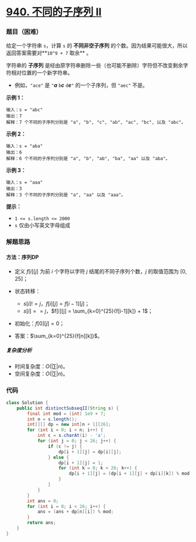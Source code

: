 # [940. 不同的子序列 II](https://leetcode.cn/problems/distinct-subsequences-ii/)

### 题目（困难）

给定一个字符串 `s`，计算 `s` 的 **不同非空子序列** 的个数。因为结果可能很大，所以返回答案需要对**`10^9 + 7` 取余** 。

字符串的 **子序列** 是经由原字符串删除一些（也可能不删除）字符但不改变剩余字符相对位置的一个新字符串。

* 例如，`"ace"` 是 `"`***a*** `b`***c*** `d`***e***`"` 的一个子序列，但 `"aec"` 不是。

**示例 1：**

```
输入：s = "abc"
输出：7
解释：7 个不同的子序列分别是 "a", "b", "c", "ab", "ac", "bc", 以及 "abc"。
```

**示例 2：**

```
输入：s = "aba"
输出：6
解释：6 个不同的子序列分别是 "a", "b", "ab", "ba", "aa" 以及 "aba"。
```

**示例 3：**

```
输入：s = "aaa"
输出：3
解释：3 个不同的子序列分别是 "a", "aa" 以及 "aaa"。
```

**提示：**

* `1 <= s.length <= 2000`
* `s` 仅由小写英文字母组成

### 解题思路

#### 方法：序列DP

- 定义 $f[i][j]$ 为前 $i$ 个字符以字符 $j$ 结尾的不同子序列个数，$j$ 的取值范围为 $[0,25]$；
- 状态转移：
    - $s[i] != j$，$f[i][j] = f[i-1][j]$；
    - $s[i] == j$，$f[i][j] = \sum_{k=0}^{25}{f[i-1][k]} + 1$；

- 初始化：$f[0][j] = 0$；
- 答案：$\sum_{k=0}^{25}{f[n][k]}$。

##### 复杂度分析

- 时间复杂度：$O(|\sum|n)$。
- 空间复杂度：$O(|\sum|n)$。

### 代码

```java
class Solution {
    public int distinctSubseqII(String s) {
        final int mod = (int) 1e9 + 7;
        int n = s.length();
        int[][] dp = new int[n + 1][26];
        for (int i = 0; i < n; i++) {
            int c = s.charAt(i) - 'a';
            for (int j = 0; j < 26; j++) {
                if (c != j) {
                    dp[i + 1][j] = dp[i][j];
                } else {
                    dp[i + 1][j] = 1;
                    for (int k = 0; k < 26; k++) {
                        dp[i + 1][j] = (dp[i + 1][j] + dp[i][k]) % mod;
                    }
                }
            }
        }
        int ans = 0;
        for (int i = 0; i < 26; i++) {
            ans = (ans + dp[n][i]) % mod;
        }
        return ans;
    }
}
```
